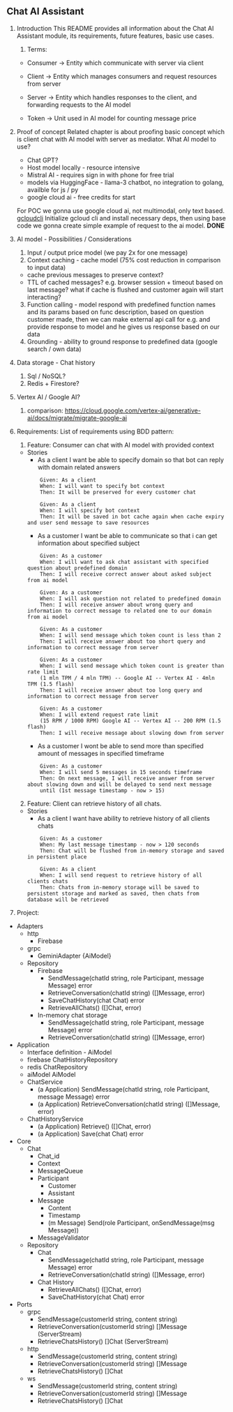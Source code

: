 ## Chat AI Assistant
1. Introduction
    This README provides all information about the Chat AI Assistant module, its requirements, future features, basic use cases.
    1. Terms:

    * Consumer -> Entity which communicate with server via client

    * Client -> Entity which manages consumers and request resources from server 
    
    * Server -> Entity which handles responses to the client, and forwarding requests to the AI model

    * Token -> Unit used in AI model for counting message price


2. Proof of concept
    Related chapter is about proofing basic concept which is client chat with AI model with server as mediator.
    What AI model to use?
    * Chat GPT?
    * Host model locally - resource intensive
    * Mistral AI - requires sign in with phone for free trial
    * models via HuggingFace - llama-3 chatbot, no integration to golang, availble for js / py
    * google cloud ai - free credits for start

    For POC we gonna use google cloud ai, not multimodal, only text based.
    [gcloudcli](https://cloud.google.com/vertex-ai/generative-ai/docs/start/quickstarts/quickstart-multimodal#local-shell)
    Initialize gcloud cli and install necessary deps, then using base code we gonna create simple example of request to the ai model.
    **DONE** 
3. AI model - Possibilities / Considerations
    1. Input / output price model (we pay 2x for one message)
    2. Context caching - cache model (75% cost reduction in comparison to input data)
    - cache previous messages to preserve context?
    - TTL of cached messages? e.g. browser session + timeout based on last message? what if cache is flushed and customer again will start interacting?
    3. Function calling - model respond with predefined function names and its params based on func description, based on question customer made, then we can make external api call for e.g. and provide response to model and he gives us response based on our data
    4. Grounding - ability to ground response to predefined data (google search / own data)
4. Data storage - Chat history
    1. Sql / NoSQL?
    2. Redis + Firestore?
5. Vertex AI / Google AI?
    1. comparison:
    https://cloud.google.com/vertex-ai/generative-ai/docs/migrate/migrate-google-ai



4. Requirements:
    List of requirements using BDD pattern:
    1. Feature: Consumer can chat with AI model with provided context
    - Stories
        - As a client I want be able to specify domain so that bot can reply with domain related answers
        ```
            Given: As a client
            When: I will want to specify bot context
            Then: It will be preserved for every customer chat

            Given: As a client
            When: I will specify bot context
            Then: It will be saved in bot cache again when cache expiry and user send message to save resources
        ```
        - As a customer I want be able to communicate so that i can get information about specified subject
        ```
            Given: As a customer
            When: I will want to ask chat assistant with specified question about predefined domain
            Then: I will receive correct answer about asked subject from ai model

            Given: As a customer
            When: I will ask question not related to predefined domain
            Then: I will receive answer about wrong query and information to correct message to related one to our domain from ai model

            Given: As a customer
            When: I will send message which token count is less than 2
            Then: I will receive answer about too short query and information to correct message from server

            Given: As a customer
            When: I will send message which token count is greater than rate limit 
            (1 mln TPM / 4 mln TPM) -- Google AI -- Vertex AI - 4mln TPM (1.5 flash)
            Then: I will receive answer about too long query and information to correct message from server

            Given: As a customer
            When: I will extend request rate limit 
            (15 RPM / 1000 RPM) Google AI -- Vertex AI -- 200 RPM (1.5 flash) 
            Then: I will receive message about slowing down from server
        ```
        - As a customer I wont be able to send more than specified amount of messages in specified timeframe
        ```            
            Given: As a customer
            When: I will send 5 messages in 15 seconds timeframe
            Then: On next message, I will receive answer from server about slowing down and will be delayed to send next message
            until (1st message timestamp - now > 15)
        ```
    2. Feature: Client can retrieve history of all chats.
    - Stories
        - As a client I want have ability to retrieve history of all clients chats
        ```
            Given: As a customer
            When: My last message timestamp - now > 120 seconds
            Then: Chat will be flushed from in-memory storage and saved in persistent place

            Given: As a client
            When: I will send request to retrieve history of all clients chats
            Then: Chats from in-memory storage will be saved to persistent storage and marked as saved, then chats from database will be retrieved
        ```
5. Project:
- Adapters
    - http
        - Firebase
    - grpc
        - GeminiAdapter {AiModel}
    - Repository
        - Firebase
            - SendMessage(chatId string, role Participant, message Message) error
            - RetrieveConversation(chatId string) ([]Message, error)
            - SaveChatHistory(chat Chat) error
            - RetrieveAllChats() ([]Chat, error)
        - In-memory chat storage
            - SendMessage(chatId string, role Participant, message Message) error
            - RetrieveConversation(chatId string) ([]Message, error)
- Application 
    - Interface definition - AiModel 
    - firebase ChatHistoryRepository
    - redis ChatRepository
    - aiModel AiModel
    - ChatService
        - (a Application) SendMessage(chatId string, role Participant, message Message) error
        - (a Application) RetrieveConversation(chatId string) ([]Message, error)
    - ChatHistoryService
        - (a Application) Retrieve() ([]Chat, error)
        - (a Application) Save(chat Chat) error
- Core
    - Chat
        - Chat_id
        - Context
        - MessageQueue
        - Participant
            - Customer
            - Assistant
        - Message
            - Content
            - Timestamp
            - (m Message) Send(role Participant, onSendMessage(msg Message))
        - MessageValidator
    - Repository
        - Chat
            - SendMessage(chatId string, role Participant, message Message) error
            - RetrieveConversation(chatId string) ([]Message, error)
        - Chat History
            - RetrieveAllChats() ([]Chat, error)
            - SaveChatHistory(chat Chat) error
- Ports
    - grpc
        - SendMessage(customerId string, content string)
        - RetrieveConversation(customerId string) []Message (ServerStream)
        - RetrieveChatsHistory() []Chat (ServerStream)
    - http
        - SendMessage(customerId string, content string)
        - RetrieveConversation(customerId string) []Message
        - RetrieveChatsHistory() []Chat
    - ws
        - SendMessage(customerId string, content string)
        - RetrieveConversation(customerId string) []Message
        - RetrieveChatsHistory() []Chat
